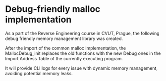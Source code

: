 # Debug-friendly malloc implementation

As a part of the Reverse Engineering course in CVUT, Prague, the following debug friendly memory management library was created. 

After the import of the common malloc implementation, the MallocDebug_init replaces the old functions with the new Debug ones in the Import Address Table of the currently executing program. 

It will provide CLI logs for every issue with dynamic memory management, avoiding potential memory leaks.
